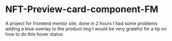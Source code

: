 # NFT-Preview-card-component-FM
A project for frontend mentor site, done in 2 hours
I had some problems adding a blue overlay to the product img
I would be very grateful for a tip on how to do this hover status

